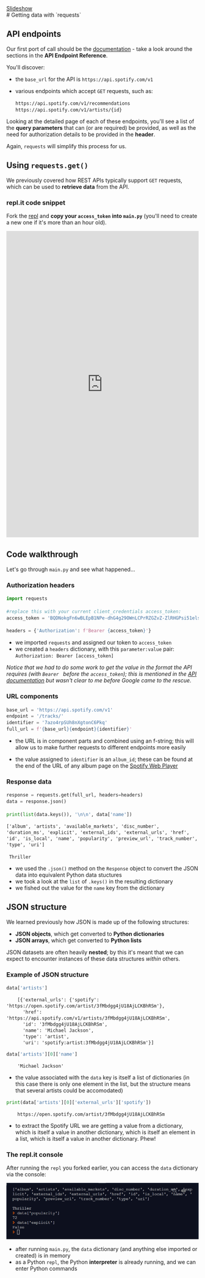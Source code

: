 <div class="content-links">
<a target="_blank" href="../requests-get-data-slides.html" class="btn btn-outline-secondary">Slideshow</a>
</div>
# Getting data with `requests`

## API endpoints

Our first port of call should be the [documentation](https://developer.spotify.com/documentation/web-api/reference/) - take a look around the sections in the **API Endpoint Reference**.

You'll discover:

- the `base_url` for the API is `https://api.spotify.com/v1`
- various endpoints which accept `GET` requests, such as:

    `https://api.spotify.com/v1/recommendations`  
    `https://api.spotify.com/v1/artists/{id}`

Looking at the detailed page of each of these endpoints, you'll see a list of the **query parameters** that can (or are required) be provided, as well as the need for authorization details to be provided in the **header**.

Again, `requests` will simplify this process for us.

## Using `requests.get()`

We previously covered how REST APIs typically support `GET` requests, which can be used to **retrieve data** from the API.

### repl.it code snippet

Fork the [repl](https://repl.it/@datadesigns/mixtape-requests-get-data) and **copy your `access_token` into `main.py`** (you'll need to create a new one if it's more than an hour old).


<iframe height="800px" width="100%" src="https://repl.it/@datadesigns/mixtape-requests-get-data?lite=true" scrolling="no" frameborder="no" allowtransparency="true" allowfullscreen="true" sandbox="allow-forms allow-pointer-lock allow-popups allow-same-origin allow-scripts allow-modals"></iframe>



## Code walkthrough

Let's go through `main.py` and see what happened...

### Authorization headers


```python
import requests

#replace this with your current client_credentials access_token:
access_token = 'BQDNokgFn6wBLEpB1NPe-dhG4g29OWnLCPrRZGZvZ-ZlRHGPsi51els1Thy5lARaGkHVikTu4D9gB9XUeus' 

headers = {'Authorization': f'Bearer {access_token}'}
```

- we imported `requests` and assigned our token to `access_token`
- we created a `headers` dictionary, with this `parameter:value` pair:  
    `Authorization: Bearer [access_token]`
    
*Notice that we had to do some work to get the value in the format the API requires (with `Bearer ` before the `access_token`); this is mentioned in the [API documentation](https://developer.spotify.com/documentation/general/guides/authorization-guide/#client-credentials-flow) but wasn't clear to me before Google came to the rescue.*

### URL components


```python
base_url = 'https://api.spotify.com/v1'
endpoint = '/tracks/'
identifier = '7azo4rpSUh8nXgtonC6Pkq'
full_url = f'{base_url}{endpoint}{identifier}'
```

- the URL is in component parts and combined using an f-string; this will allow us to make further requests to different endpoints more easily

- the value assigned to `identifier` is an `album_id`; these can be found at the end of the URL of any album page on the [Spotify Web Player](https://open.spotify.com/)

### Response data


```python
response = requests.get(full_url, headers=headers)
data = response.json()

print(list(data.keys()), '\n\n', data['name'])
```

    ['album', 'artists', 'available_markets', 'disc_number', 'duration_ms', 'explicit', 'external_ids', 'external_urls', 'href', 'id', 'is_local', 'name', 'popularity', 'preview_url', 'track_number', 'type', 'uri'] 
    
     Thriller


- we used the `.json()` method on the `Response` object to convert the JSON data into equivalent Python data stuctures
- we took a look at the `list` of `.keys()` in the resulting dictionary
- we fished out the value for the `name` key from the dictionary

## JSON structure

We learned previously how JSON is made up of the following structures:  

- **JSON objects**, which get converted to **Python dictionaries**
- **JSON arrays**, which get converted to **Python lists**

JSON datasets are often heavily **nested**; by this it's meant that we can expect to encounter instances of these data structures *within* others.

### Example of JSON structure


```python
data['artists']
```

```{.python .nb-output}
    [{'external_urls': {'spotify': 'https://open.spotify.com/artist/3fMbdgg4jU18AjLCKBhRSm'},
      'href': 'https://api.spotify.com/v1/artists/3fMbdgg4jU18AjLCKBhRSm',
      'id': '3fMbdgg4jU18AjLCKBhRSm',
      'name': 'Michael Jackson',
      'type': 'artist',
      'uri': 'spotify:artist:3fMbdgg4jU18AjLCKBhRSm'}]
```

```python
data['artists'][0]['name']
```

```{.python .nb-output}
    'Michael Jackson'
```

- the value associated with the `data` key is itself a list of dictionaries (in this case there is only one element in the list, but the structure means that several artists could be accomodated) 


```python
print(data['artists'][0]['external_urls']['spotify'])
```

```{.python .nb-output}
    https://open.spotify.com/artist/3fMbdgg4jU18AjLCKBhRSm
```

- to extract the Spotify URL we are getting a value from a dictionary, which is itself a value in another dictionary, which is itself an element in a list, which is itself a value in another dictionary. Phew! 



### The repl.it console

After running the `repl` you forked earlier, you can access the `data` dictionary via the console:

![thriller](images/thriller-console.png)

- after running `main.py`, the `data` dictionary (and anything else imported or created) is in memory
- as a Python `repl`, the Python **interpreter** is already running, and we can enter Python commands
